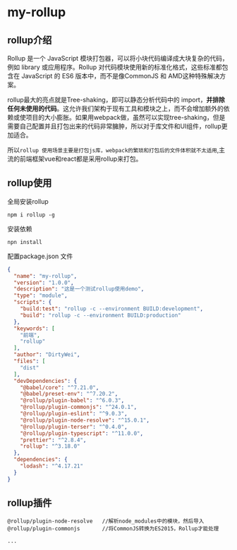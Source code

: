 # my-rollup

## rollup介绍
Rollup 是一个 JavaScript 模块打包器，可以将小块代码编译成大块复杂的代码，例如 library 或应用程序。Rollup 对代码模块使用新的标准化格式，这些标准都包含在 JavaScript 的 ES6 版本中，而不是像CommonJS 和 AMD这种特殊解决方案。

rollup最大的亮点就是Tree-shaking，即可以静态分析代码中的 import，**并排除任何未使用的代码**。这允许我们架构于现有工具和模块之上，而不会增加额外的依赖或使项目的大小膨胀。如果用webpack做，虽然可以实现tree-shaking，但是需要自己配置并且打包出来的代码非常臃肿，所以对于库文件和UI组件，rollup更加适合。

所以`rollup 使用场景主要是打包js库，webpack的繁琐和打包后的文件体积就不太适用`,主流的前端框架vue和react都是采用rollup来打包。


## rollup使用
全局安装rollup
```Git
npm i rollup -g
```
安装依赖
```
npn install
```
配置package.json 文件
```json
{
  "name": "my-rollup",
  "version": "1.0.0",
  "description": "这是一个测试rollup使用demo",
  "type": "module",
  "scripts": {
    "build:test": "rollup -c --environment BUILD:development",
    "build": "rollup -c --environment BUILD:production"
  },
  "keywords": [
    "前端",
    "rollup"
  ],
  "author": "DirtyWei",
  "files": [
    "dist"
  ],
  "devDependencies": {
    "@babel/core": "^7.21.0",
    "@babel/preset-env": "^7.20.2",
    "@rollup/plugin-babel": "^6.0.3",
    "@rollup/plugin-commonjs": "^24.0.1",
    "@rollup/plugin-eslint": "^9.0.3",
    "@rollup/plugin-node-resolve": "^15.0.1",
    "@rollup/plugin-terser": "^0.4.0",
    "@rollup/plugin-typescript": "^11.0.0",
    "prettier": "^2.8.4",
    "rollup": "^3.18.0"
  },
  "dependencies": {
    "lodash": "^4.17.21"
  }
}


```

## rollup插件
``` 
@rollup/plugin-node-resolve   //解析node_modules中的模块，然后导入
@rollup/plugin-commonjs       //将CommonJS转换为ES2015，Rollup才能处理

...
```